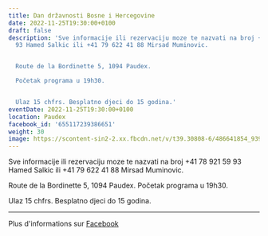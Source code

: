 ```yaml
---
title: Dan državnosti Bosne i Hercegovine
date: 2022-11-25T19:30:00+0100
draft: false
description: 'Sve informacije ili rezervaciju moze te nazvati na broj +41 78 921 59
  93 Hamed Salkic ili +41 79 622 41 88 Mirsad Muminovic.


  Route de la Bordinette 5, 1094 Paudex.

  Početak programa u 19h30.


  Ulaz 15 chfrs. Besplatno djeci do 15 godina.'
eventDate: 2022-11-25T19:30:00+0100
location: Paudex
facebook_id: '655117239386651'
weight: 30
image: https://scontent-sin2-2.xx.fbcdn.net/v/t39.30808-6/486641854_9399207156841686_1516080123773765506_n.jpg?_nc_cat=103&ccb=1-7&_nc_sid=9e60e4&_nc_ohc=ibfxhfsVNpIQ7kNvwGJQ6Sj&_nc_oc=AdnomdL2CP2XEsztzO6ptoIFZ6yEtLhqegiN10vTv9A_tNfonXHsf6aqsJsKYd74OGU&_nc_zt=23&_nc_ht=scontent-sin2-2.xx&edm=ABTKTjYEAAAA&_nc_gid=idQKz17jwbQt6a4YDniMgQ&oh=00_AfIPGHda5LcH0QBkxN66Q8naLooSgTpKnux8DDpSwLgMKg&oe=6841A83D
---
```


Sve informacije ili rezervaciju moze te nazvati na broj +41 78 921 59 93 Hamed Salkic ili +41 79 622 41 88 Mirsad Muminovic.

Route de la Bordinette 5, 1094 Paudex.
Početak programa u 19h30.

Ulaz 15 chfrs. Besplatno djeci do 15 godina.

---

Plus d'informations sur [Facebook](https://facebook.com/events/655117239386651)
